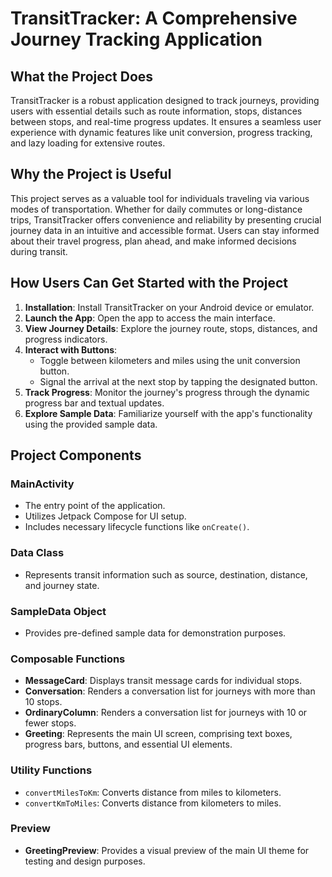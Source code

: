 # TransitTracker: A Comprehensive Journey Tracking Application

## What the Project Does
TransitTracker is a robust application designed to track journeys, providing users with essential details such as route information, stops, distances between stops, and real-time progress updates. It ensures a seamless user experience with dynamic features like unit conversion, progress tracking, and lazy loading for extensive routes.

## Why the Project is Useful
This project serves as a valuable tool for individuals traveling via various modes of transportation. Whether for daily commutes or long-distance trips, TransitTracker offers convenience and reliability by presenting crucial journey data in an intuitive and accessible format. Users can stay informed about their travel progress, plan ahead, and make informed decisions during transit.

## How Users Can Get Started with the Project
1. **Installation**: Install TransitTracker on your Android device or emulator.
2. **Launch the App**: Open the app to access the main interface.
3. **View Journey Details**: Explore the journey route, stops, distances, and progress indicators.
4. **Interact with Buttons**: 
    - Toggle between kilometers and miles using the unit conversion button.
    - Signal the arrival at the next stop by tapping the designated button.
5. **Track Progress**: Monitor the journey's progress through the dynamic progress bar and textual updates.
6. **Explore Sample Data**: Familiarize yourself with the app's functionality using the provided sample data.

## Project Components

### MainActivity
- The entry point of the application.
- Utilizes Jetpack Compose for UI setup.
- Includes necessary lifecycle functions like `onCreate()`.

### Data Class
- Represents transit information such as source, destination, distance, and journey state.

### SampleData Object
- Provides pre-defined sample data for demonstration purposes.

### Composable Functions
- **MessageCard**: Displays transit message cards for individual stops.
- **Conversation**: Renders a conversation list for journeys with more than 10 stops.
- **OrdinaryColumn**: Renders a conversation list for journeys with 10 or fewer stops.
- **Greeting**: Represents the main UI screen, comprising text boxes, progress bars, buttons, and essential UI elements.

### Utility Functions
- `convertMilesToKm`: Converts distance from miles to kilometers.
- `convertKmToMiles`: Converts distance from kilometers to miles.

### Preview
- **GreetingPreview**: Provides a visual preview of the main UI theme for testing and design purposes.
